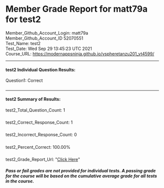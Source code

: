 # Member Grade Report for matt79a for test2  
   
Member_Github_Account_Login: matt79a  
Member_Github_Account_ID 52070551  
Test_Name: test2  
Test_Date: Wed Sep 29 13:45:23 UTC 2021  
Course_URL: https://modernappsninja.github.io/vspheretanzu201_vt4599/  
   
---  
#### test2 Individual Question Results:  
Question1: Correct  
#####  
---  
#### test2 Summary of Results:  
test2_Total_Question_Count: 1  
#####  
test2_Correct_Response_Count: 1  
#####  
test2_Incorrect_Response_Count: 0  
#####  
test2_Percent_Correct: 100.00%  
#####  
test2_Grade_Report_Url: "[Click Here](https://github.com/modernappsninjas/matt79a/blob/main/static/userdata/courses/vspheretanzu201_vt4599/grade_report.pr422.test2.md)"
##### Pass or fail grades are not provided for individual tests. A passing grade for the course will be based on the cumulative average grade for all tests in the course.  
